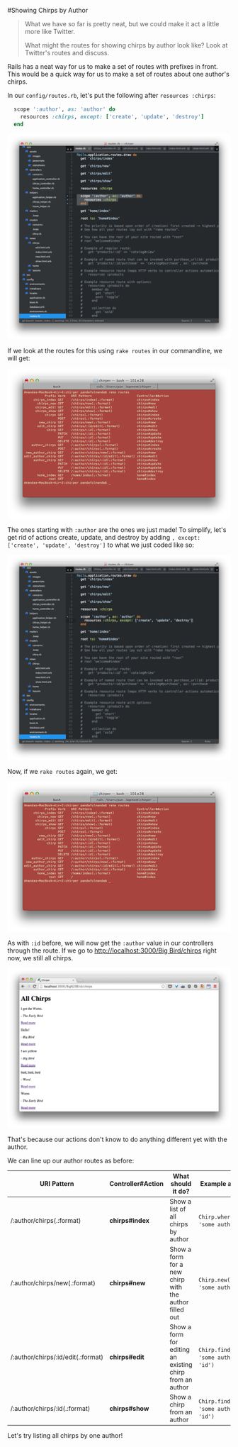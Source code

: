 #Showing Chirps by Author

> What we have so far is pretty neat, but we could make it act a little more like Twitter.
>
> What might the routes for showing chirps by author look like?  Look at Twitter's routes and discuss.

Rails has a neat way for us to make a set of routes with prefixes in front.  This would be a quick way for us to make a set of routes about one author's chirps.

In our `config/routes.rb`, let's put the following after `resources :chirps`:

```rb
  scope ':author', as: 'author' do
    resources :chirps, except: ['create', 'update', 'destroy']
  end
```

![](../images/sublime_route_scope.png)

If we look at the routes for this using `rake routes` in our commandline, we will get:

![](../images/terminal_route_scope.png)

The ones starting with `:author` are the ones we just made!  To simplify, let's get rid of actions create, update, and destroy by adding `, except: ['create', 'update', 'destroy']` to what we just coded like so:

![](../images/sublime_route_scope_except.png)

Now, if we `rake routes` again, we get:

![](../images/terminal_route_scope_except.png)


As with `:id` before, we will now get the `:author` value in our controllers through the route. If we go to [http://localhost:3000/Big Bird/chirps](http://localhost:3000/Big%20Bird/chirps) right now, we still all chirps.

![](../images/chrome_chirps_author_still_all.png)

That's because our actions don't know to do anything different yet with the author.

We can line up our author routes as before:

| URI Pattern | Controller#Action | What should it do? | Example action code |
| -- | -- | -- | -- |
| /:author/chirps(.:format) | **chirps#index** | Show a list of all chirps by author | `Chirp.where(author: 'some author')` |
| /:author/chirps/new(.:format) | **chirps#new** | Show a form for a new chirp with the author filled out | `Chirp.new(author: 'some author')` |
| /:author/chirps/:id/edit(.:format) | **chirps#edit** | Show a form for editing an existing chirp from an author | `Chirp.find_by(author: 'some author', id: 'id')` |
| /:author/chirps/:id(.:format) | **chirps#show** | Show a chirp from an author | `Chirp.find_by(author: 'some author', id: 'id')` |

Let's try listing all chirps by one author!
